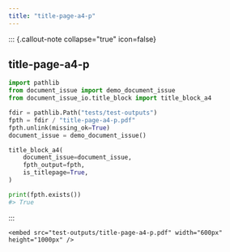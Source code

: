 ```yaml
---
title: "title-page-a4-p"
---
```


::: {.callout-note collapse="true" icon=false}

## title-page-a4-p

```py
import pathlib
from document_issue import demo_document_issue
from document_issue_io.title_block import title_block_a4

fdir = pathlib.Path("tests/test-outputs")
fpth = fdir / "title-page-a4-p.pdf"
fpth.unlink(missing_ok=True)
document_issue = demo_document_issue()

title_block_a4(
    document_issue=document_issue,
    fpth_output=fpth,
    is_titlepage=True,
)

print(fpth.exists())
#> True
```

:::

```{=html}
<embed src="test-outputs/title-page-a4-p.pdf" width="600px" height="1000px" />
```
